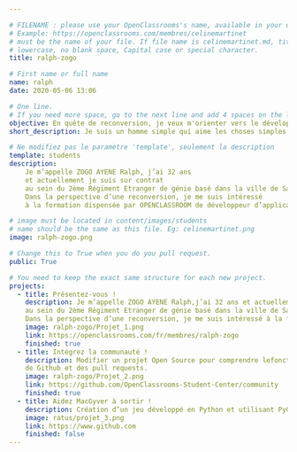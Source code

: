```yaml
---

# FILENAME : please use your OpenClassrooms's name, available in your url.
# Example: https://openclassrooms.com/membres/celinemartinet
# must be the name of your file. If file name is celinemartinet.md, title is celinemartinet.
# lowercase, no blank space, Capital case or special character.
title: ralph-zogo

# First name or full name
name: ralph
date: 2020-05-06 13:06

# One line.
# If you need more space, go to the next line and add 4 spaces on the left, as in 'description'.
objective: En quête de reconversion, je veux m'orienter vers le développement informatique.
short_description: Je suis un homme simple qui aime les choses simples.

# Ne modifiez pas le paramètre 'template', seulement la description
template: students
description:
    Je m’appelle ZOGO AYENE Ralph, j’ai 32 ans
    et actuellement je suis sur contrat 
    au sein du 2ème Régiment Etranger de génie basé dans la ville de Saint-Christol.
    Dans la perspective d’une reconversion, je me suis intéressé 
    à la formation dispensée par OPENCLASSROOM de développeur d’applications Python/Django.

# image must be located in content/images/students
# name should be the same as this file. Eg: celinemartinet.png
image: ralph-zogo.png

# Change this to True when you do you pull request.
public: True

# You need to keep the exact same structure for each new project. 
projects:
  - title: Présentez-vous !
    description: Je m’appelle ZOGO AYENE Ralph,j’ai 32 ans et actuellement je suis sur contrat 
    au sein du 2ème Régiment Etranger de génie basé dans la ville de Saint-Christol. 
    Dans la perspective d’une reconversion, je me suis intéressé à la formation dispensée par OPENCLASSROOM de développeur d’applications Python/Django.
    image: ralph-zogo/Projet_1.png
    link: https://openclassrooms.com/fr/membres/ralph-zogo
    finished: true
  - title: Intégrez la communauté !
    description: Modifier un projet Open Source pour comprendre lefonctionnement de GIT, 
    de Github et des pull requests.
    image: ralph-zogo/Projet_2.png
    link: https://github.com/OpenClassrooms-Student-Center/community 
    finished: true
  - title: Aidez MacGyver à sortir !
    description: Création d’un jeu développé en Python et utilisant PyGame.
    image: ratus/projet_3.png
    link: https://www.github.com
    finished: false
---
```

